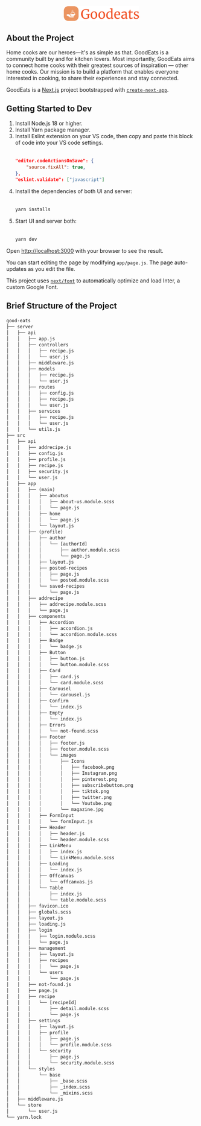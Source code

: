 <div align="center">
    <img width="200px" alt="logo" src="/public/images/logo.png" />
</div>

## About the Project

Home cooks are our heroes—it's as simple as that. GoodEats is a community built by and for kitchen lovers. Most importantly, GoodEats aims to connect home cooks with their greatest sources of inspiration — other home cooks. Our mission is to build a platform that enables everyone interested in cooking, to share their experiences and stay connected.

GoodEats is a [Next.js](https://nextjs.org/) project bootstrapped with [`create-next-app`](https://github.com/vercel/next.js/tree/canary/packages/create-next-app).

## Getting Started to Dev

1. Install Node.js 18 or higher.
2. Install Yarn package manager.
3. Install Eslint extension on your VS code, then copy and paste this block of code into your VS code settings.
    ```JSON
    
    "editor.codeActionsOnSave": {
        "source.fixAll": true,
    },
    "eslint.validate": ["javascript"]

    ```
4. Install the dependencies of both UI and server:
    ```bash
    
    yarn installs

    ```
5. Start UI and server both:
    ```bash

    yarn dev

    ```

Open [http://localhost:3000](http://localhost:3000) with your browser to see the result.

You can start editing the page by modifying `app/page.js`. The page auto-updates as you edit the file.

This project uses [`next/font`](https://nextjs.org/docs/basic-features/font-optimization) to automatically optimize and load Inter, a custom Google Font.

## Brief Structure of the Project

```
good-eats
├── server
│   ├── api
│   │   ├── app.js
│   │   ├── controllers
│   │   │   ├── recipe.js
│   │   │   └── user.js
│   │   ├── middleware.js
│   │   ├── models
│   │   │   ├── recipe.js
│   │   │   └── user.js
│   │   ├── routes
│   │   │   ├── config.js
│   │   │   ├── recipe.js
│   │   │   └── user.js
│   │   ├── services
│   │   │   ├── recipe.js
│   │   │   └── user.js
│   │   └── utils.js
├── src
│   ├── api
│   │   ├── addrecipe.js
│   │   ├── config.js
│   │   ├── profile.js
│   │   ├── recipe.js
│   │   ├── security.js
│   │   └── user.js
│   ├── app
│   │   ├── (main)
│   │   │   ├── aboutus
│   │   │   │   ├── about-us.module.scss
│   │   │   │   └── page.js
│   │   │   ├── home
│   │   │   │   └── page.js
│   │   │   └── layout.js
│   │   ├── (profile)
│   │   │   ├── author
│   │   │   │   └── [authorId]
│   │   │   │       ├── author.module.scss
│   │   │   │       └── page.js
│   │   │   ├── layout.js
│   │   │   ├── posted-recipes
│   │   │   │   ├── page.js
│   │   │   │   └── posted.module.scss
│   │   │   └── saved-recipes
│   │   │       └── page.js
│   │   ├── addrecipe
│   │   │   ├── addrecipe.module.scss
│   │   │   └── page.js
│   │   ├── components
│   │   │   ├── Accordion
│   │   │   │   ├── accordion.js
│   │   │   │   └── accordion.module.scss
│   │   │   ├── Badge
│   │   │   │   └── badge.js
│   │   │   ├── Button
│   │   │   │   ├── button.js
│   │   │   │   └── button.module.scss
│   │   │   ├── Card
│   │   │   │   ├── card.js
│   │   │   │   └── card.module.scss
│   │   │   ├── Carousel
│   │   │   │   └── carousel.js
│   │   │   ├── Confirm
│   │   │   │   └── index.js
│   │   │   ├── Empty
│   │   │   │   └── index.js
│   │   │   ├── Errors
│   │   │   │   └── not-found.scss
│   │   │   ├── Footer
│   │   │   │   ├── footer.js
│   │   │   │   ├── footer.module.scss
│   │   │   │   └── images
│   │   │   │       ├── Icons
│   │   │   │       │   ├── facebook.png
│   │   │   │       │   ├── Instagram.png
│   │   │   │       │   ├── pinterest.png
│   │   │   │       │   ├── subscribebutton.png
│   │   │   │       │   ├── tiktok.png
│   │   │   │       │   ├── twitter.png
│   │   │   │       │   └── Youtube.png
│   │   │   │       └── magazine.jpg
│   │   │   ├── FormInput
│   │   │   │   └── formInput.js
│   │   │   ├── Header
│   │   │   │   ├── header.js
│   │   │   │   └── header.module.scss
│   │   │   ├── LinkMenu
│   │   │   │   ├── index.js
│   │   │   │   └── LinkMenu.module.scss
│   │   │   ├── Loading
│   │   │   │   └── index.js
│   │   │   ├── Offcanvas
│   │   │   │   └── offcanvas.js
│   │   │   └── Table
│   │   │       ├── index.js
│   │   │       └── table.module.scss
│   │   ├── favicon.ico
│   │   ├── globals.scss
│   │   ├── layout.js
│   │   ├── loading.js
│   │   ├── login
│   │   │   ├── login.module.scss
│   │   │   └── page.js
│   │   ├── management
│   │   │   ├── layout.js
│   │   │   ├── recipes
│   │   │   │   └── page.js
│   │   │   └── users
│   │   │       └── page.js
│   │   ├── not-found.js
│   │   ├── page.js
│   │   ├── recipe
│   │   │   └── [recipeId]
│   │   │       ├── detail.module.scss
│   │   │       └── page.js
│   │   ├── settings
│   │   │   ├── layout.js
│   │   │   ├── profile
│   │   │   │   ├── page.js
│   │   │   │   └── profile.module.scss
│   │   │   └── security
│   │   │       ├── page.js
│   │   │       └── security.module.scss
│   │   └── styles
│   │       └── base
│   │           ├── _base.scss
│   │           ├── _index.scss
│   │           └── _mixins.scss
│   ├── middleware.js
│   └── store
│       └── user.js
└── yarn.lock
```